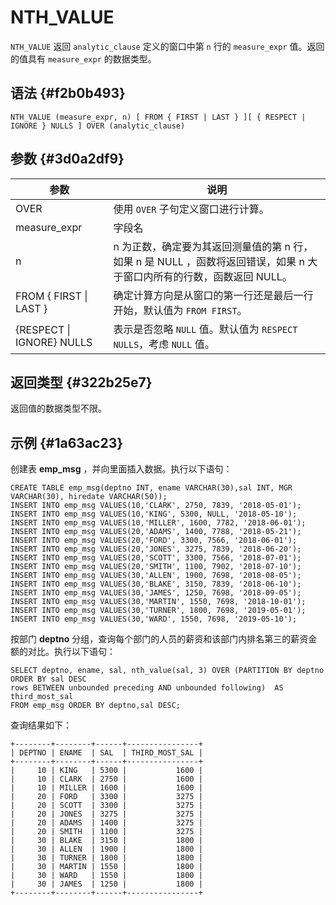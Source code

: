 NTH_VALUE 
==============================



`NTH_VALUE` 返回 `analytic_clause` 定义的窗口中第 `n` 行的 `measure_expr` 值。返回的值具有 `measure_expr` 的数据类型。

语法 {#f2b0b493}
--------------

    NTH_VALUE (measure_expr, n) [ FROM { FIRST | LAST } ][ { RESPECT | IGNORE } NULLS ] OVER (analytic_clause)



参数 {#3d0a2df9}
--------------



|            参数             |                                   说明                                   |
|---------------------------|------------------------------------------------------------------------|
| OVER                      | 使用 `OVER` 子句定义窗口进行计算。                                                  |
| measure_expr              | 字段名                                                                    |
| n                         | n 为正数，确定要为其返回测量值的第 n 行，如果 n 是 NULL ，函数将返回错误，如果 n 大于窗口内所有的行数，函数返回 NULL。 |
| FROM { FIRST \| LAST }    | 确定计算方向是从窗口的第一行还是最后一行开始，默认值为 `FROM FIRST`。                              |
| {RESPECT \| IGNORE} NULLS | 表示是否忽略 `NULL` 值。默认值为 `RESPECT NULLS`，考虑 `NULL` 值。                      |



返回类型 {#322b25e7}
----------------

返回值的数据类型不限。

示例 {#1a63ac23}
--------------

创建表 **emp_msg** ，并向里面插入数据。执行以下语句：

    CREATE TABLE emp_msg(deptno INT, ename VARCHAR(30),sal INT, MGR VARCHAR(30), hiredate VARCHAR(50));
    INSERT INTO emp_msg VALUES(10,'CLARK', 2750, 7839, '2018-05-01');       
    INSERT INTO emp_msg VALUES(10,'KING', 5300, NULL, '2018-05-10');       
    INSERT INTO emp_msg VALUES(10,'MILLER', 1600, 7782, '2018-06-01');        
    INSERT INTO emp_msg VALUES(20,'ADAMS', 1400, 7788, '2018-05-21');       
    INSERT INTO emp_msg VALUES(20,'FORD', 3300, 7566, '2018-06-01');      
    INSERT INTO emp_msg VALUES(20,'JONES', 3275, 7839, '2018-06-20');      
    INSERT INTO emp_msg VALUES(20,'SCOTT', 3300, 7566, '2018-07-01');    
    INSERT INTO emp_msg VALUES(20,'SMITH', 1100, 7902, '2018-07-10');   
    INSERT INTO emp_msg VALUES(30,'ALLEN', 1900, 7698, '2018-08-05'); 
    INSERT INTO emp_msg VALUES(30,'BLAKE', 3150, 7839, '2018-06-10'); 
    INSERT INTO emp_msg VALUES(30,'JAMES', 1250, 7698, '2018-09-05');   
    INSERT INTO emp_msg VALUES(30,'MARTIN', 1550, 7698, '2018-10-01');
    INSERT INTO emp_msg VALUES(30,'TURNER', 1800, 7698, '2019-05-01');
    INSERT INTO emp_msg VALUES(30,'WARD', 1550, 7698, '2019-05-10');



按部门 **deptno** 分组，查询每个部门的人员的薪资和该部门内排名第三的薪资金额的对比。执行以下语句：

    SELECT deptno, ename, sal, nth_value(sal, 3) OVER (PARTITION BY deptno ORDER BY sal DESC 
    rows BETWEEN unbounded preceding AND unbounded following)  AS third_most_sal 
    FROM emp_msg ORDER BY deptno,sal DESC;



查询结果如下：

    +--------+--------+------+----------------+
    | DEPTNO | ENAME  | SAL  | THIRD_MOST_SAL |
    +--------+--------+------+----------------+
    |     10 | KING   | 5300 |           1600 |
    |     10 | CLARK  | 2750 |           1600 |
    |     10 | MILLER | 1600 |           1600 |
    |     20 | FORD   | 3300 |           3275 |
    |     20 | SCOTT  | 3300 |           3275 |
    |     20 | JONES  | 3275 |           3275 |
    |     20 | ADAMS  | 1400 |           3275 |
    |     20 | SMITH  | 1100 |           3275 |
    |     30 | BLAKE  | 3150 |           1800 |
    |     30 | ALLEN  | 1900 |           1800 |
    |     30 | TURNER | 1800 |           1800 |
    |     30 | MARTIN | 1550 |           1800 |
    |     30 | WARD   | 1550 |           1800 |
    |     30 | JAMES  | 1250 |           1800 |
    +--------+--------+------+----------------+


